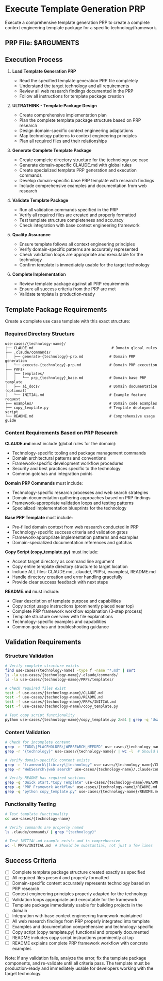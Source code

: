 # Execute Template Generation PRP

Execute a comprehensive template generation PRP to create a complete context engineering template package for a specific technology/framework.

## PRP File: $ARGUMENTS

## Execution Process

1. **Load Template Generation PRP**
   - Read the specified template generation PRP file completely
   - Understand the target technology and all requirements
   - Review all web research findings documented in the PRP
   - Follow all instructions for template package creation

2. **ULTRATHINK - Template Package Design**
   - Create comprehensive implementation plan
   - Plan the complete template package structure based on PRP research
   - Design domain-specific context engineering adaptations
   - Map technology patterns to context engineering principles
   - Plan all required files and their relationships

3. **Generate Complete Template Package**
   - Create complete directory structure for the technology use case
   - Generate domain-specific CLAUDE.md with global rules
   - Create specialized template PRP generation and execution commands
   - Develop domain-specific base PRP template with research findings
   - Include comprehensive examples and documentation from web research

4. **Validate Template Package**
   - Run all validation commands specified in the PRP
   - Verify all required files are created and properly formatted
   - Test template structure completeness and accuracy
   - Check integration with base context engineering framework

5. **Quality Assurance**
   - Ensure template follows all context engineering principles
   - Verify domain-specific patterns are accurately represented
   - Check validation loops are appropriate and executable for the technology
   - Confirm template is immediately usable for the target technology

6. **Complete Implementation**
   - Review template package against all PRP requirements
   - Ensure all success criteria from the PRP are met
   - Validate template is production-ready

## Template Package Requirements

Create a complete use case template with this exact structure:

### Required Directory Structure

```
use-cases/{technology-name}/
├── CLAUDE.md                                    # Domain global rules
├── .claude/commands/
│   ├── generate-{technology}-prp.md            # Domain PRP generation
│   └── execute-{technology}-prp.md             # Domain PRP execution
├── PRPs/
│   ├── templates/
│   │   └── prp_{technology}_base.md            # Domain base PRP template
│   ├── ai_docs/                                # Domain documentation (optional)
│   └── INITIAL.md                              # Example feature request
├── examples/                                   # Domain code examples
├── copy_template.py                            # Template deployment script
└── README.md                                   # Comprehensive usage guide
```

### Content Requirements Based on PRP Research

**CLAUDE.md** must include (global rules for the domain):

- Technology-specific tooling and package management commands
- Domain architectural patterns and conventions
- Framework-specific development workflow procedures
- Security and best practices specific to the technology
- Common gotchas and integration points

**Domain PRP Commands** must include:

- Technology-specific research processes and web search strategies
- Domain documentation gathering approaches based on PRP findings
- Framework-appropriate validation loops and testing patterns
- Specialized implementation blueprints for the technology

**Base PRP Template** must include:

- Pre-filled domain context from web research conducted in PRP
- Technology-specific success criteria and validation gates
- Framework-appropriate implementation patterns and examples
- Domain-specialized documentation references and gotchas

**Copy Script (copy_template.py)** must include:

- Accept target directory as command line argument
- Copy entire template directory structure to target location
- Include ALL files: CLAUDE.md, .claude/, PRPs/, examples/, README.md
- Handle directory creation and error handling gracefully
- Provide clear success feedback with next steps

**README.md** must include:

- Clear description of template purpose and capabilities
- Copy script usage instructions (prominently placed near top)
- Complete PRP framework workflow explanation (3-step process)
- Template structure overview with file explanations
- Technology-specific examples and capabilities
- Common gotchas and troubleshooting guidance

## Validation Requirements

### Structure Validation

```bash
# Verify complete structure exists
find use-cases/{technology-name} -type f -name "*.md" | sort
ls -la use-cases/{technology-name}/.claude/commands/
ls -la use-cases/{technology-name}/PRPs/templates/

# Check required files exist
test -f use-cases/{technology-name}/CLAUDE.md
test -f use-cases/{technology-name}/README.md
test -f use-cases/{technology-name}/PRPs/INITIAL.md
test -f use-cases/{technology-name}/copy_template.py

# Test copy script functionality
python use-cases/{technology-name}/copy_template.py 2>&1 | grep -q "Usage:" || echo "Copy script needs proper usage message"
```

### Content Validation

```bash
# Check for incomplete content
grep -r "TODO\|PLACEHOLDER\|WEBSEARCH_NEEDED" use-cases/{technology-name}/
grep -r "{technology}" use-cases/{technology-name}/ | wc -l  # Should be 0

# Verify domain-specific content exists
grep -r "framework\|library\|technology" use-cases/{technology-name}/CLAUDE.md
grep -r "WebSearch\|web search" use-cases/{technology-name}/.claude/commands/

# Verify README has required sections
grep -q "Quick Start.*Copy Template" use-cases/{technology-name}/README.md
grep -q "PRP Framework Workflow" use-cases/{technology-name}/README.md
grep -q "python copy_template.py" use-cases/{technology-name}/README.md
```

### Functionality Testing

```bash
# Test template functionality
cd use-cases/{technology-name}

# Verify commands are properly named
ls .claude/commands/ | grep "{technology}"

# Test INITIAL.md example exists and is comprehensive
wc -l PRPs/INITIAL.md  # Should be substantial, not just a few lines
```

## Success Criteria

- [ ] Complete template package structure created exactly as specified
- [ ] All required files present and properly formatted
- [ ] Domain-specific content accurately represents technology based on PRP research
- [ ] Context engineering principles properly adapted for the technology
- [ ] Validation loops appropriate and executable for the framework
- [ ] Template package immediately usable for building projects in the domain
- [ ] Integration with base context engineering framework maintained
- [ ] All web research findings from PRP properly integrated into template
- [ ] Examples and documentation comprehensive and technology-specific
- [ ] Copy script (copy_template.py) functional and properly documented
- [ ] README includes copy script instructions prominently at top
- [ ] README explains complete PRP framework workflow with concrete examples

Note: If any validation fails, analyze the error, fix the template package components, and re-validate until all criteria pass. The template must be production-ready and immediately usable for developers working with the target technology.
